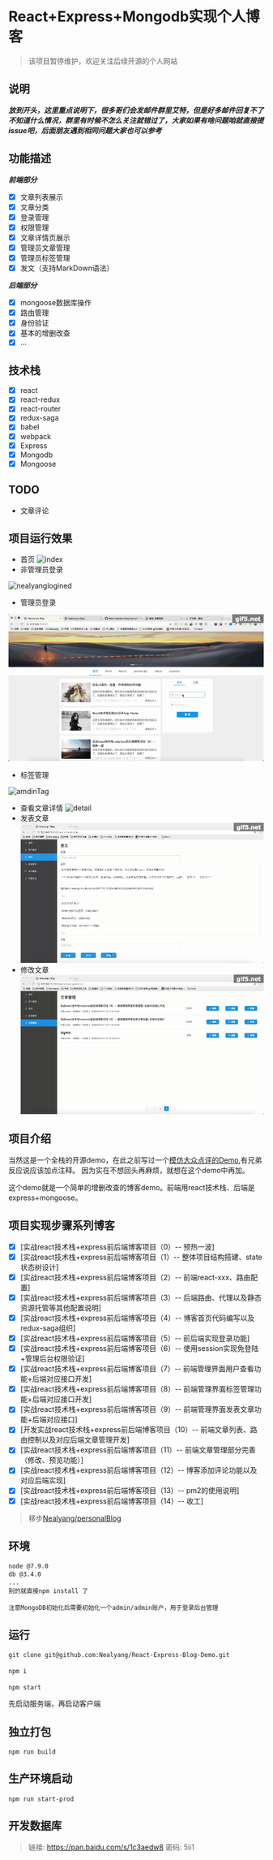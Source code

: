 # React+Express+Mongodb实现个人博客

> 该项目暂停维护，欢迎关注后续开源的个人网站

## 说明

***放到开头，这里重点说明下，很多哥们会发邮件群里艾特，但是好多邮件回复不了不知道什么情况，群里有时候不怎么关注就错过了，大家如果有啥问题咱就直接提issue吧，后面朋友遇到相同问题大家也可以参考***

## 功能描述

***前端部分***

- [X] 文章列表展示
- [X] 文章分类
- [X] 登录管理
- [X] 权限管理
- [X] 文章详情页展示
- [X] 管理员文章管理
- [X] 管理员标签管理
- [X] 发文（支持MarkDown语法）

***后端部分***

- [X] mongoose数据库操作
- [X] 路由管理
- [X] 身份验证
- [X] 基本的增删改查
- [X] ...

## 技术栈

- [X] react
- [X] react-redux
- [X] react-router
- [X] redux-saga
- [X] babel
- [X] webpack
- [X] Express
- [X] Mongodb
- [X] Mongoose

## TODO

- 文章评论

## 项目运行效果

- 首页
  ![index](./record/2017-09-28%2010_25_45.gif)
- 非管理员登录

![nealyanglogined](./record/nealyangLogined.gif)

- 管理员登录

![adminLogined](./record/adminLogined.gif)

- 标签管理

![amdinTag](./record/adminTag.gif)

- 查看文章详情
  ![detail](./record/checkArticleDetail.gif)
- 发表文章
  ![newArticle](./record/new_article.gif)
- 修改文章
  ![modifiedArticle](./record/modifiedArticle.gif)

## 项目介绍

当然这是一个全栈的开源demo，在此之前写过一个[模仿大众点评的Demo](https://github.com/Nealyang/React-Fullstack-Dianping-Demo),有兄弟反应说应该加点注释。
因为实在不想回头再麻烦，就想在这个demo中再加。

这个demo就是一个简单的增删改查的博客demo。前端用react技术栈、后端是express+mongoose。

## 项目实现步骤系列博客

- [X] [实战react技术栈+express前后端博客项目（0）-- 预热一波]
- [X] [实战react技术栈+express前后端博客项目（1）-- 整体项目结构搭建、state状态树设计]
- [X] [实战react技术栈+express前后端博客项目（2）-- 前端react-xxx、路由配置]
- [X] [实战react技术栈+express前后端博客项目（3）-- 后端路由、代理以及静态资源托管等其他配置说明]
- [X] [实战react技术栈+express前后端博客项目（4）-- 博客首页代码编写以及redux-saga组织]
- [X] [实战react技术栈+express前后端博客项目（5）-- 前后端实现登录功能]
- [X] [实战react技术栈+express前后端博客项目（6）-- 使用session实现免登陆+管理后台权限验证]
- [X] [实战react技术栈+express前后端博客项目（7）-- 前端管理界面用户查看功能+后端对应接口开发]
- [X] [实战react技术栈+express前后端博客项目（8）-- 前端管理界面标签管理功能+后端对应接口开发]
- [X] [实战react技术栈+express前后端博客项目（9）-- 前端管理界面发表文章功能+后端对应接口]
- [X] [开发实战react技术栈+express前后端博客项目（10）-- 前端文章列表、路由控制以及对应后端文章管理开发]
- [X] [实战react技术栈+express前后端博客项目（11）-- 前端文章管理部分完善（修改、预览功能）]
- [X] [实战react技术栈+express前后端博客项目（12）-- 博客添加评论功能以及对应后端实现]
- [X] [实战react技术栈+express前后端博客项目（13）-- pm2的使用说明]
- [X] [实战react技术栈+express前后端博客项目（14）-- 收工]

> 移步[Nealyang/personalBlog](https://github.com/Nealyang/PersonalBlog/blob/master/README.md#node%E7%9B%B8%E5%85%B3)

## 环境

```
node @7.9.0
db @3.4.0
...
别的就直接npm install 了

注意MongoDB初始化后需要初始化一个admin/admin账户，用于登录后台管理
```

## 运行

    git clone git@github.com:Nealyang/React-Express-Blog-Demo.git

    npm i

    npm start

先启动服务端，再启动客户端

## 独立打包

    npm run build

## 生产环境启动

    npm run start-prod

## 开发数据库

> 链接: https://pan.baidu.com/s/1c3aedw8 密码: 5ii1
